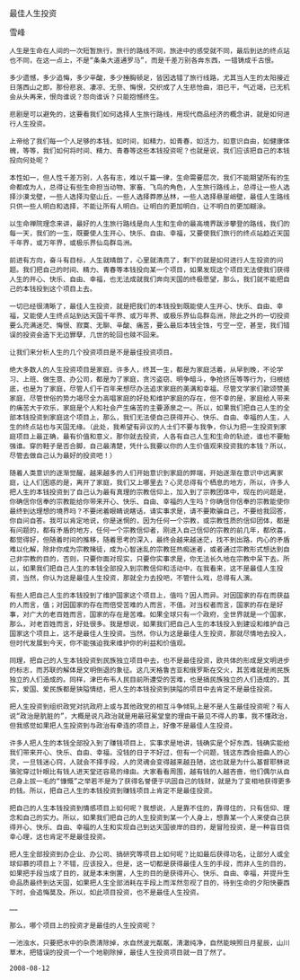 最佳人生投资

雪峰


    人生是生命在人间的一次短暂旅行，旅行的路线不同，旅途中的感受就不同，最后到达的终点站也不同，在这一点上，不是“条条大道通罗马”，而是千差万别各奔东西，一错铸成千古恨。

    多少遗憾，多少追悔，多少辛酸，多少捶胸顿足，皆因选错了旅行线路，尤其当人生的太阳接近日落西山之即，那份悲哀、凄凉、无奈、悔恨，交织成了人生悲怆曲，泪已干，气近竭，已无机会从头再来，恨向谁说？怨向谁诉？只能抱憾终生。

    悲剧是可以避免的，这要看我们如何选择人生旅行路线，用现代商品经济的概念讲，就是如何进行人生投资。

    上帝给了我们每一个人足够的本钱，如时间，如精力，如青春，如活力，如意识自由，如健康体魄，等等，我们如何将时间、精力、青春等这些本钱投资呢？也就是说，我们应该把自己的本钱投向何处呢？

    本性如一，但人性千差万别，人各有志，难以千篇一律，生命需要层次，我们不能期望所有的生命都成为人，总得让有些生命担当动物、家畜、飞鸟的角色，人生旅行路线上，总得让一些人选择沙漠戈壁，一些人选择沟壑山丘，一些人选择莽原丛林，一些人选择悬崖峭壁，最佳人生路线只供一些人明白和选择，不能让所有人明白。让明白的更加明白，让不明白的更加糊涂。

    以生命禅院理念来讲，最好的人生旅行路线是向人生和生命的最高境界跋涉攀登的路线，我们的每一天，我们的一生，既要使人生开心、快乐、自由、幸福，又要使我们旅行的终点站趋近天国千年界，或万年界，或极乐界仙岛群岛洲。

    前进有方向，奋斗有目标，人生就晴朗了，心里就清亮了，剩下的就是如何进行人生投资的问题。我们把自己的时间、精力、青春等本钱投向某一个项目，如果发现这个项目无法使我们获得人生的开心、快乐、自由、幸福，也无法成就我们奔向天国的终极愿望，那么，我们就不能把自己的本钱投到这个项目上去。

    一切已经很清晰了，最佳人生投资，就是把我们的本钱投到既能使人生开心、快乐、自由、幸福，又能使人生终点站到达天国千年界、或万年界、或极乐界仙岛群岛洲，除此之外的一切投资要么充满迷茫、悔恨、寂寞、无聊、辛酸、痛苦，要么最后本钱全蚀，亏空一空，甚至，我们错误的投资会造下无边罪孽，几世的轮回也赎不回来。

    让我们来分析人生的几个投资项目是不是最佳投资项目。

    绝大多数人的人生投资项目是家庭，许多人，终其一生，都是为家庭活着，从早到晚，不论学习、上班、做生意、办公司，都是为了家庭，贪污盗窃、明争暗斗，争抢挤压等等行为，归根结底，也是为了家庭，尽管人们千百年来想尽办法追求家庭的美满和幸福，尽管文学家们歌颂赞美家庭，尽管世俗的势力竭尽全力高唱家庭的好处和维护家庭的存在，但不幸的是，家庭给人带来的痛苦大于欢乐，家庭是个人和社会产生痛苦的主要源泉之一。所以，如果我们把自己人生的全部本钱投资到家庭这个项目上，那么，我们无法使自己获得开心、快乐、自由、幸福的人生，人生的终点站也与天国无缘。（此处，我希望有异议的人士们不要与我争，你认为把一生投资到家庭项目上最正确，最有价值和意义，那你就去投资，人各有自己人生和生命的轨迹，谁也不要勉强谁。穿的鞋子是否合脚，自己最清楚，凭什么我要以你的人生价值观来投资我的本钱？所以，尽管去做自己认为最好的投资吧！）

    随着人类意识的逐渐觉醒，越来越多的人们开始意识到家庭的弊端，开始逐渐在意识中远离家庭，让人们困惑的是，离开了家庭，我们又上哪里去？心灵总得有个栖息的地方，所以，许多人把人生的本钱投资到了自己认为最有真理的宗教信仰上，加入到了宗教团体中，现在的问题是，你确信你信奉的宗教能给你带来开心、快乐、自由、幸福的人生吗？你确信你信奉的宗教能使你最终到达理想的境界吗？不要闭着眼睛说瞎话，请实事求是，请不要欺骗自己，不要给我回答，你自问自答。我可以肯定地说，你是迷惘的，因为任何一个宗教，或宗教性质的信仰团体，都是有问题的，都有矛盾的地方，任何一个宗教信仰者，刚进入自己信仰的宗教的前几年，都欣喜，都觉得好，但随着时间的推移，随着思考的深入，最终会越来越迷茫，找不到出路，内心的矛盾难以化解，除非你成为宗教赌徒，成为心智迷乱的宗教狂热痴迷者，或者通过宗教形式想达到自己非宗教的目的，否则，只要你面对现实，只要你实事求是，你无法长久地在宗教中呆下去。所以，如果我们把自己人生的本钱全部投入到宗教信仰和活动中，在我看来，这不是最佳人生投资，当然，你认为这是最佳人生投资，那就全力去投吧，不管什么戏，总得有人演。

    有些人把自己人生的本钱投到了维护国家这个项目上，值吗？因人而异。对因国家的存在而获益的人而言，值；对因国家的存在而倍受苦难的人而言，不值。对当权者而言，国家的存在是好事，对广大的老百姓而言，国家的存在是苦难。如果全球只有一个政府，全世界就是一个国家，那么，对老百姓而言，好处很多。我是想说，如果我们把自己人生的本钱投入到建设和维护自己国家这个项目上，这不是最佳人生投资。当然，你认为这是最佳人生投资，那就尽情地去投入，但时代发展到今天，你不能强迫我来维护你的利益和价值观。

    同理，把自己的人生本钱投资到民族独立项目中去，也不是最佳投资，欧共体的形成是文明进步的标志，而苏联的解体是文明倒退的象征。这几天格鲁吉亚和俄罗斯在交火，其苦难就是闹民族独立的人们造成的。同样，津巴布韦人民目前所遭受的苦难，也是搞民族独立的人们造成的，其实，爱国、爱民族都是狭隘情结，把人生的本钱投资到狭隘的项目中去肯定不是最佳投资。

    把人生投资到组织政党对抗政府上或与其他政党的相互斗争倾轧上是不是人生最佳投资呢？有人说“政治是肮脏的”，大概是说凡政治就是用最冠冕堂皇的理由干最见不得人的事，我不懂政治，但我感觉如果把人生投资到与政治有牵连的项目上，好像不是最佳人生投资。

    许多人把人生的本钱全部投入到了赚钱项目上，实事求是地讲，钱确实是个好东西，钱确实能给我们带来开心、快乐、自由、幸福，没钱的日子不好过，但有一个问题，钱这东西会扭曲人的心灵，一旦钱迷心窍，人就会不择手段，人的灵魂会变得越来越丑陋，这也就是为什么基督耶稣说骆驼穿过针眼比有钱人进天堂还容易的缘由。大家看看周围，越有钱的人越吝啬，他们偶尔从自己身上拔一毛的“慷慨”之举若不是为了获得名誉便于巩固自己的钱财，就是为了变相地获得更多的钱。所以，把自己人生的本钱投资到赚钱项目上肯定不是最佳投资。

    把自己的人生本钱投资到情感项目上如何呢？我想说，人是靠不住的，靠得住的，只有信仰、理念和自己的实力。所以，如果我们把自己的人生投资到某一个人身上，想靠某一个人来使自己获得开心、快乐、自由、幸福的人生和实现自己到达天国彼岸的目的，是冒险投资，是一种盲目侥幸心理，这也肯定不是最佳投资。

    把人生全部投资到办企业、办公司、搞研究等项目上如何呢？比如最后获得功名，让部分人或全球仰慕的项目上？不错，应该投入，但是，这一切都是获得最佳人生的手段，而非人生的目的，如果把手段当成了目的，就是本末倒置，人生的目的是获得开心、快乐、自由、幸福，并提升生命品质最终到达天国，如果把人生全部消耗在手段上而浑然忽视了目的，待到生命的夕阳快要西下时，会追悔莫及。所以，如此项目投资，也不是最佳人生投资。

    ……

    那么，哪个项目上的投资才是最佳的人生投资呢？

    一池浊水，只要把水中的杂质清除掉，水自然波光粼粼，清澈纯净，自然能映照日月星辰，山川草木，把错误的投资一个一个地剔除掉，最佳人生投资项目就一目了然了。

    2008-08-12



